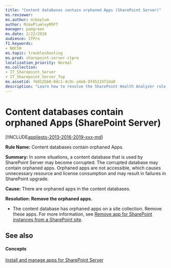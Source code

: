 ```yaml
---
title: "Content databases contain orphaned Apps (SharePoint Server)"
ms.reviewer: 
ms.author: mikeplum
author: MikePlumleyMSFT
manager: pamgreen
ms.date: 2/22/2018
audience: ITPro
f1.keywords:
- NOCSH
ms.topic: troubleshooting
ms.prod: sharepoint-server-itpro
localization_priority: Normal
ms.collection:
- IT_Sharepoint_Server
- IT_Sharepoint_Server_Top
ms.assetid: f6012bb0-04c1-4c9c-a4e6-0f45133f2da0
description: "Learn how to resolve the SharePoint Health Analyzer rule: Content databases contain orphaned Apps, for SharePoint Server."
---
```


# Content databases contain orphaned Apps (SharePoint Server)

[!INCLUDE[appliesto-2013-2016-2019-xxx-md](../includes/appliesto-2013-2016-2019-xxx-md.md)] 
  
 **Rule Name:** Content databases contain orphaned Apps. 
  
 **Summary:** In some situations, a content database that is used by SharePoint Server may become corrupted. The corrupted database may contain orphaned apps. Orphaned apps are not accessible, which causes unnecessary resource and license consumption and may result in failures in SharePoint upgrade. 
  
 **Cause:** There are orphaned apps in the content databases. 
  
 **Resolution: Remove the orphaned apps.**
  
-  The content database has orphaned apps on a site collection. Remove these apps. For more information, see [Remove app for SharePoint instances from a SharePoint site](../administration/remove-app-for-sharepoint-instances-from-a-sharepoint-site.md).
    
## See also

#### Concepts

[Install and manage apps for SharePoint Server](../administration/install-and-manage-apps-for-sharepoint-server.md)

